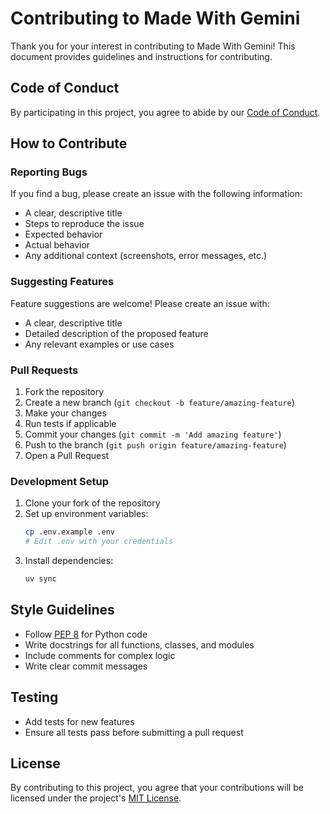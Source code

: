 # Contributing to Made With Gemini

Thank you for your interest in contributing to Made With Gemini! This document provides guidelines and instructions for contributing.

## Code of Conduct

By participating in this project, you agree to abide by our [Code of Conduct](CODE_OF_CONDUCT.md).

## How to Contribute

### Reporting Bugs

If you find a bug, please create an issue with the following information:

- A clear, descriptive title
- Steps to reproduce the issue
- Expected behavior
- Actual behavior
- Any additional context (screenshots, error messages, etc.)

### Suggesting Features

Feature suggestions are welcome! Please create an issue with:

- A clear, descriptive title
- Detailed description of the proposed feature
- Any relevant examples or use cases

### Pull Requests

1. Fork the repository
2. Create a new branch (`git checkout -b feature/amazing-feature`)
3. Make your changes
4. Run tests if applicable
5. Commit your changes (`git commit -m 'Add amazing feature'`)
6. Push to the branch (`git push origin feature/amazing-feature`)
7. Open a Pull Request

### Development Setup

1. Clone your fork of the repository
2. Set up environment variables:
   ```bash
   cp .env.example .env
   # Edit .env with your credentials
   ```
3. Install dependencies:
   ```bash
   uv sync
   ```

## Style Guidelines

- Follow [PEP 8](https://www.python.org/dev/peps/pep-0008/) for Python code
- Write docstrings for all functions, classes, and modules
- Include comments for complex logic
- Write clear commit messages

## Testing

- Add tests for new features
- Ensure all tests pass before submitting a pull request

## License

By contributing to this project, you agree that your contributions will be licensed under the project's [MIT License](LICENSE).
